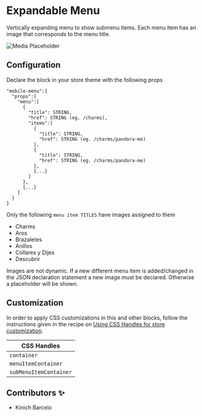 # Expandable Menu

Vertically expanding menu to show submenu items.
Each menu item has an image that corresponds to the menu title.

![Media Placeholder](./expandable-menu.png)

## Configuration

Declare the block in your store theme with the following props

```
"mobile-menu":{
  "props":{
    "menu":[
      {
        "title": STRING,
        "href": STRING (eg. /charms),
        "items":[
          {
            "title": STRING,
            "href": STRING (eg. /charms/pandora-me)
          },
          {
            "title": STRING,
            "href": STRING (eg. /charms/pandora-me)
          },
          {...}
        ]
      },
      {...}
    ]
  }
}
```

Only the following `menu item TITLES` have images assigned to them

- Charms
- Aros
- Brazaletes
- Anillos
- Collares y Dijes
- Descubrir

Images are not dynamic. If a new different menu item is added/changed in the JSON declaration statement a new image must be declared. Otherwise a placeholder will be shown.

## Customization

In order to apply CSS customizations in this and other blocks, follow the instructions given in the recipe on [Using CSS Handles for store customization](https://vtex.io/docs/recipes/style/using-css-handles-for-store-customization).

| CSS Handles            |
| ---------------------- |
| `container`            |
| `menuItemContainer`    |
| `subMenuItemContainer` |

## Contributors ✨

- Kinich Barcelo
